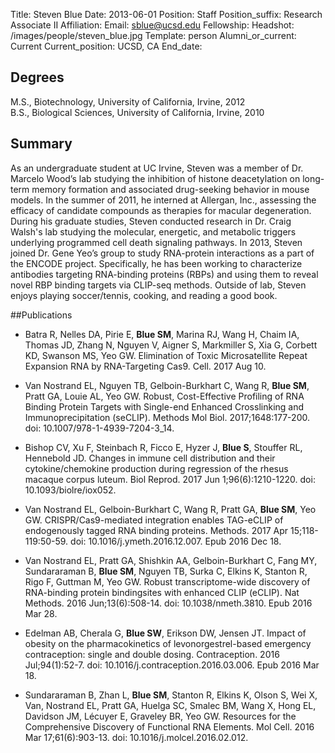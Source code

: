 Title: Steven Blue
Date: 2013-06-01
Position: Staff
Position_suffix: Research Associate II
Affiliation:
Email: sblue@ucsd.edu
Fellowship:
Headshot: /images/people/steven_blue.jpg
Template: person
Alumni_or_current: Current
Current_position: UCSD, CA
End_date: 
<!-- Status: draft -->

## Degrees
M.S., Biotechnology, University of California, Irvine, 2012<br>B.S., Biological Sciences, University of California, Irvine, 2010<br>

## Summary
As an undergraduate student at UC Irvine, Steven was a member of Dr. Marcelo Wood’s lab studying the inhibition of histone deacetylation on long-term memory formation and associated drug-seeking behavior in mouse models. In the summer of 2011, he interned at Allergan, Inc., assessing the efficacy of candidate compounds as therapies for macular degeneration. During his graduate studies, Steven conducted research in Dr. Craig Walsh's lab studying the molecular, energetic, and metabolic triggers underlying programmed cell death signaling pathways. In 2013, Steven joined Dr. Gene Yeo’s group to study RNA-protein interactions as a part of the ENCODE project. Specifically, he has been working to characterize antibodies targeting RNA-binding proteins (RBPs) and using them to reveal novel RBP binding targets via CLIP-seq methods. Outside of lab, Steven enjoys playing soccer/tennis, cooking, and reading a good book. 

##Publications
* Batra R, Nelles DA, Pirie E, **Blue SM**, Marina RJ, Wang H, Chaim IA, Thomas JD, Zhang N, Nguyen V, Aigner S, Markmiller S, Xia G, Corbett KD, Swanson MS, Yeo GW. Elimination of Toxic Microsatellite Repeat Expansion RNA by RNA-Targeting Cas9. Cell. 2017 Aug 10. 


* Van Nostrand EL, Nguyen TB, Gelboin-Burkhart C, Wang R, **Blue SM**, Pratt GA, Louie AL, Yeo GW. Robust, Cost-Effective Profiling of RNA Binding Protein Targets
with Single-end Enhanced Crosslinking and Immunoprecipitation (seCLIP). Methods Mol Biol. 2017;1648:177-200. doi: 10.1007/978-1-4939-7204-3_14.


* Bishop CV, Xu F, Steinbach R, Ficco E, Hyzer J, **Blue S**, Stouffer RL, Hennebold JD. Changes in immune cell distribution and their cytokine/chemokine production during regression of the rhesus macaque corpus luteum. Biol Reprod. 2017 Jun 1;96(6):1210-1220. doi: 10.1093/biolre/iox052.


* Van Nostrand EL, Gelboin-Burkhart C, Wang R, Pratt GA, **Blue SM**, Yeo GW. CRISPR/Cas9-mediated integration enables TAG-eCLIP of endogenously tagged RNA binding proteins. Methods. 2017 Apr 15;118-119:50-59. doi: 10.1016/j.ymeth.2016.12.007. Epub 2016 Dec 18.


* Van Nostrand EL, Pratt GA, Shishkin AA, Gelboin-Burkhart C, Fang MY, Sundararaman B, **Blue SM**, Nguyen TB, Surka C, Elkins K, Stanton R, Rigo F, Guttman M, Yeo GW. Robust transcriptome-wide discovery of RNA-binding protein bindingsites with enhanced CLIP (eCLIP). Nat Methods. 2016 Jun;13(6):508-14. doi: 10.1038/nmeth.3810. Epub 2016 Mar 28. 


* Edelman AB, Cherala G, **Blue SW**, Erikson DW, Jensen JT. Impact of obesity on the pharmacokinetics of levonorgestrel-based emergency contraception: single and double dosing. Contraception. 2016 Jul;94(1):52-7. doi: 10.1016/j.contraception.2016.03.006. Epub 2016 Mar 18. 


* Sundararaman B, Zhan L, **Blue SM**, Stanton R, Elkins K, Olson S, Wei X, Van, Nostrand EL, Pratt GA, Huelga SC, Smalec BM, Wang X, Hong EL, Davidson JM, Lécuyer E, Graveley BR, Yeo GW. Resources for the Comprehensive Discovery of Functional RNA Elements. Mol Cell. 2016 Mar 17;61(6):903-13. doi: 10.1016/j.molcel.2016.02.012. 



